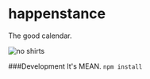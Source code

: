# happenstance
The good calendar.

![no shirts](http://i.giphy.com/26tOVLcxuLMUh7W7e.gif)


###Development
It's MEAN. `npm install`
